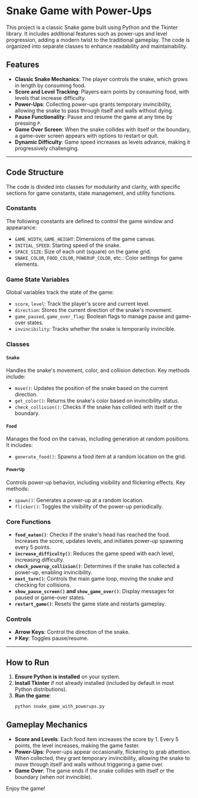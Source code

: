 
# Snake Game with Power-Ups

This project is a classic Snake game built using Python and the Tkinter library. It includes additional features such as power-ups and level progression, adding a modern twist to the traditional gameplay. The code is organized into separate classes to enhance readability and maintainability.

## Features

- **Classic Snake Mechanics**: The player controls the snake, which grows in length by consuming food.
- **Score and Level Tracking**: Players earn points by consuming food, with levels that increase difficulty.
- **Power-Ups**: Collecting power-ups grants temporary invincibility, allowing the snake to pass through itself and walls without dying.
- **Pause Functionality**: Pause and resume the game at any time by pressing `P`.
- **Game Over Screen**: When the snake collides with itself or the boundary, a game-over screen appears with options to restart or quit.
- **Dynamic Difficulty**: Game speed increases as levels advance, making it progressively challenging.

---

## Code Structure

The code is divided into classes for modularity and clarity, with specific sections for game constants, state management, and utility functions.

### Constants
The following constants are defined to control the game window and appearance:
- `GAME_WIDTH`, `GAME_HEIGHT`: Dimensions of the game canvas.
- `INITIAL_SPEED`: Starting speed of the snake.
- `SPACE_SIZE`: Size of each unit (square) on the game grid.
- `SNAKE_COLOR`, `FOOD_COLOR`, `POWERUP_COLOR`, etc.: Color settings for game elements.

### Game State Variables
Global variables track the state of the game:
- `score`, `level`: Track the player's score and current level.
- `direction`: Stores the current direction of the snake's movement.
- `game_paused`, `game_over_flag`: Boolean flags to manage pause and game-over states.
- `invincibility`: Tracks whether the snake is temporarily invincible.

### Classes

#### `Snake`
Handles the snake's movement, color, and collision detection. Key methods include:
- `move()`: Updates the position of the snake based on the current direction.
- `get_color()`: Returns the snake's color based on invincibility status.
- `check_collision()`: Checks if the snake has collided with itself or the boundary.

#### `Food`
Manages the food on the canvas, including generation at random positions. It includes:
- `generate_food()`: Spawns a food item at a random location on the grid.

#### `PowerUp`
Controls power-up behavior, including visibility and flickering effects. Key methods:
- `spawn()`: Generates a power-up at a random location.
- `flicker()`: Toggles the visibility of the power-up periodically.

### Core Functions

- **`food_eaten()`**: Checks if the snake's head has reached the food. Increases the score, updates levels, and initiates power-up spawning every 5 points.
- **`increase_difficulty()`**: Reduces the game speed with each level, increasing difficulty.
- **`check_powerup_collision()`**: Determines if the snake has collected a power-up, enabling invincibility.
- **`next_turn()`**: Controls the main game loop, moving the snake and checking for collisions.
- **`show_pause_screen()` and `show_game_over()`**: Display messages for paused or game-over states.
- **`restart_game()`**: Resets the game state and restarts gameplay.

### Controls
- **Arrow Keys**: Control the direction of the snake.
- **`P` Key**: Toggles pause/resume.

---

## How to Run

1. **Ensure Python is installed** on your system.
2. **Install Tkinter** if not already installed (included by default in most Python distributions).
3. **Run the game**:
   ```bash
   python snake_game_with_powerups.py
   ```

## Gameplay Mechanics

- **Score and Levels**: Each food item increases the score by 1. Every 5 points, the level increases, making the game faster.
- **Power-Ups**: Power-ups appear occasionally, flickering to grab attention. When collected, they grant temporary invincibility, allowing the snake to move through itself and walls without triggering a game over.
- **Game Over**: The game ends if the snake collides with itself or the boundary (when not invincible).


Enjoy the game!
